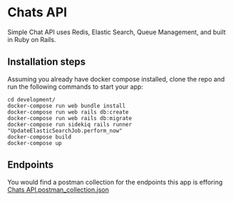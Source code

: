 # Chats API
Simple Chat API uses Redis, Elastic Search, Queue Management, and built in Ruby on Rails.

## Installation steps
Assuming you already have docker compose installed, clone the repo and run the following commands to start your app:
```
cd development/
docker-compose run web bundle install
docker-compose run web rails db:create
docker-compose run web rails db:migrate
docker-compose run sidekiq rails runner "UpdateElasticSearchJob.perform_now"
docker-compose build
docker-compose up
```
## Endpoints
You would find a postman collection for the endpoints this app is efforing [Chats API.postman_collection.json](Chats%20API.postman_collection.json)
